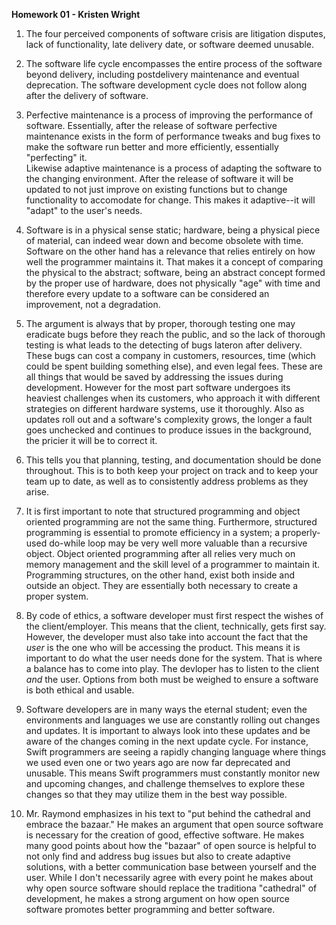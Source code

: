 **Homework 01 - Kristen Wright**
1.	The four perceived components of software crisis are litigation disputes,
 lack of functionality, late delivery date, or software deemed unusable.

2.	The software life cycle encompasses the entire process of the software beyond delivery, 
including postdelivery maintenance and eventual deprecation. The software development cycle does not
 follow along after the delivery of software.

3.	Perfective maintenance is a process of improving the performance of software. Essentially, after
 the release of software perfective maintenance exists in the form of performance tweaks and bug fixes to
 make the software run better and more efficiently, essentially "perfecting" it.  
Likewise adaptive maintenance is a process of adapting the software to the changing environment. After
 the release of software it will be updated to not just improve on existing functions but to change functionality to
 accomodate for change. This makes it adaptive--it will "adapt" to the user's needs.

4.	Software is in a physical sense static; hardware, being a physical piece of material, can indeed
 wear down and become obsolete with time. Software on the other hand has a relevance that relies entirely
 on how well the programmer maintains it. That makes it a concept of comparing the physical to the
 abstract; software, being an abstract concept formed by the proper use of hardware, does not physically
 "age" with time and therefore every update to a software can be considered an improvement, not a degradation.

5.	The argument is always that by proper, thorough testing one may eradicate bugs before they reach
 the public, and so the lack of thorough testing is what leads to the detecting of bugs lateron after delivery.
 These bugs can cost a company in customers, resources, time (which could be spent building something else),
 and even legal fees. These are all things that would be saved by addressing the issues during development.
 However for the most part software undergoes its heaviest challenges when its customers, who approach it
 with different strategies on different hardware systems, use it thoroughly. Also as updates roll out and
a software's complexity grows, the longer a fault goes unchecked and continues to produce issues in the background, the pricier it will be to correct it.

6.	This tells you that planning, testing, and documentation should be done throughout. This is to 
both keep your project on track and to keep your team up to date, as well as to consistently address 
problems as they arise.

7.	It is first important to note that structured programming and object oriented programming are not
 the same thing. Furthermore, structured programming is essential to promote efficiency in a system;
 a properly-used do-while loop may be very well more valuable than a recursive object. Object oriented 
programming after all relies very much on memory management and the skill level of a programmer to 
maintain it. Programming structures, on the other hand, exist both inside and outside an object.
 They are essentially both necessary to create a proper system.

8.	By code of ethics, a software developer must first respect the wishes of the client/employer. This means
 that the client, technically, gets first say. However, the developer must also take into account the fact 
that the _user_ is the one who will be accessing the product. This means it is important to do what the user
 needs done for the system. That is where a balance has to come into play. The devloper has to listen to the client
 _and_ the user. Options from both must be weighed to ensure a software is both ethical and usable.

9.	Software developers are in many ways the eternal student; even the environments and languages we
 use are constantly rolling out changes and updates. It is important to always look into these updates and be
 aware of the changes coming in the next update cycle. For instance, Swift programmers are seeing a rapidly
 changing language where things we used even one or two years ago are now far deprecated and unusable. 
This means Swift programmers must constantly monitor new and upcoming changes, and challenge themselves 
to explore these changes so that they may utilize them in the best way possible.

10.	Mr. Raymond emphasizes in his text to "put behind the cathedral and embrace the bazaar." He makes
 an argument that open source software is necessary for the creation of good, effective software. He makes
 many good points about how the "bazaar" of open source is helpful to not only find and address bug issues but
 also to create adaptive solutions, with a better communication base between yourself and the user. While I
 don't necessarily agree with every point he makes about why open source software should replace the traditiona
 "cathedral" of development, he makes a strong argument on how open source software promotes better programming
 and better software.
